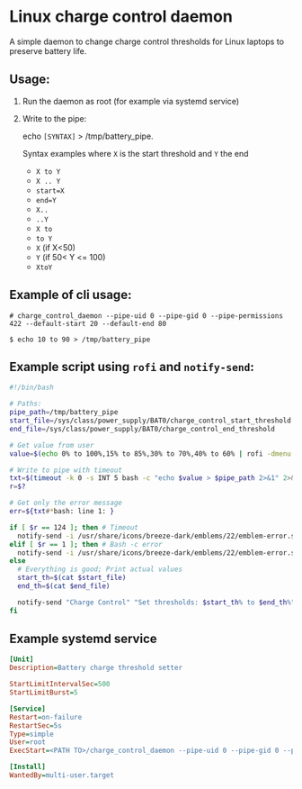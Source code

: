 # Linux charge control daemon

A simple daemon to change charge control thresholds for Linux laptops to preserve battery life.

## Usage:
1. Run the daemon as root (for example via systemd service)
2. Write to the pipe:
    
    echo `[SYNTAX]` > /tmp/battery_pipe.


    Syntax examples where `X` is the start threshold and `Y` the end
    - `X to Y`
    - `X .. Y`
    - `start=X`
    - `end=Y`
    - `X..`
    - `..Y`
    - `X to`
    - `to Y`
    - `X`     (if X<50)
    - `Y`     (if 50< Y <= 100)
    - `XtoY`

## Example of cli usage:
```console
# charge_control_daemon --pipe-uid 0 --pipe-gid 0 --pipe-permissions 422 --default-start 20 --default-end 80

$ echo 10 to 90 > /tmp/battery_pipe
```

## Example script using `rofi` and `notify-send`:
```bash
#!/bin/bash

# Paths:
pipe_path=/tmp/battery_pipe
start_file=/sys/class/power_supply/BAT0/charge_control_start_threshold
end_file=/sys/class/power_supply/BAT0/charge_control_end_threshold

# Get value from user
value=$(echo 0% to 100%,15% to 85%,30% to 70%,40% to 60% | rofi -dmenu -sep , -p "Thresholds")

# Write to pipe with timeout
txt=$(timeout -k 0 -s INT 5 bash -c "echo $value > $pipe_path 2>&1" 2>&1)
r=$?

# Get only the error message
err=${txt#*bash: line 1: }

if [ $r == 124 ]; then # Timeout
  notify-send -i /usr/share/icons/breeze-dark/emblems/22/emblem-error.svg "Charge Control" "Timeout while writing to pipe" -u critical
elif [ $r == 1 ]; then # Bash -c error
  notify-send -i /usr/share/icons/breeze-dark/emblems/22/emblem-error.svg "Charge Control" "$err" -u critical
else 
  # Everything is good; Print actual values
  start_th=$(cat $start_file)
  end_th=$(cat $end_file)

  notify-send "Charge Control" "Set thresholds: $start_th% to $end_th%"
fi
```

## Example systemd service
```ini
[Unit]
Description=Battery charge threshold setter

StartLimitIntervalSec=500
StartLimitBurst=5

[Service]
Restart=on-failure
RestartSec=5s
Type=simple
User=root
ExecStart=<PATH TO>/charge_control_daemon --pipe-uid 0 --pipe-gid 0 --pipe-permissions 422 --default-start 20 --default-end 80

[Install]
WantedBy=multi-user.target
```
